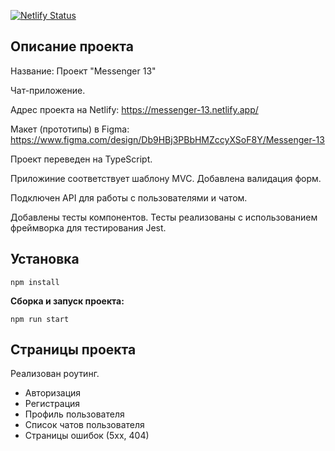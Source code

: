 [![Netlify Status](https://api.netlify.com/api/v1/badges/4eb0601f-664c-4cbb-8c5e-d759e691f9ea/deploy-status)](https://app.netlify.com/projects/messenger-13/deploys)

## Описание проекта

Название: Проект "Messenger 13"

Чат-приложение.

Адрес проекта на Netlify: https://messenger-13.netlify.app/

Макет (прототипы) в Figma: https://www.figma.com/design/Db9HBj3PBbHMZccyXSoF8Y/Messenger-13

Проект переведен на TypeScript.

Приложиние соответствует шаблону MVC. Добавлена валидация форм.

Подключен API для работы с пользователями и чатом.

Добавлены тесты компонентов. Тесты реализованы с использованием фреймворка для тестирования Jest.

## Установка
```shell
npm install
```
**Cборка и запуск проекта:**
```shell
npm run start
```
## Страницы проекта
Реализован роутинг. 

* Авторизация
* Регистрация
* Профиль пользователя
* Список чатов пользователя
* Страницы ошибок (5хх, 404)
